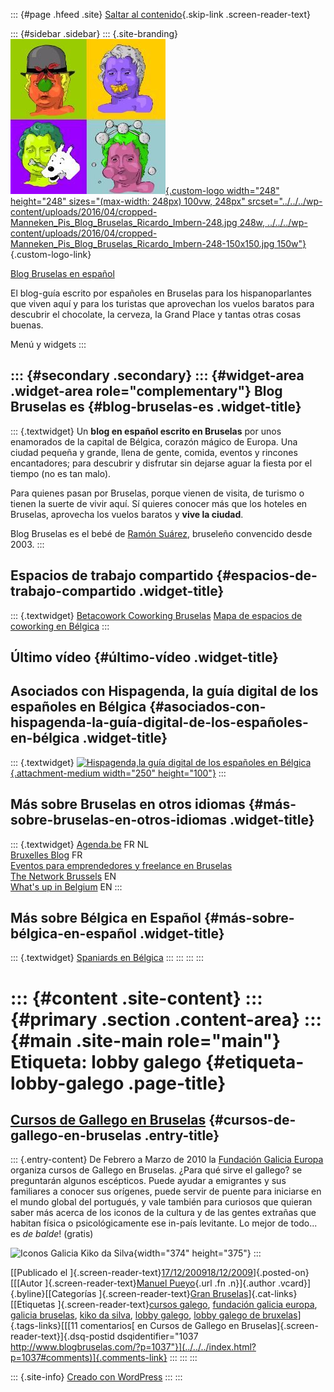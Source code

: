 ::: {#page .hfeed .site}
[Saltar al contenido](index.html#content){.skip-link
.screen-reader-text}

::: {#sidebar .sidebar}
::: {.site-branding}
[![](../../../wp-content/uploads/2016/04/cropped-Manneken_Pis_Blog_Bruselas_Ricardo_Imbern-248.jpg){.custom-logo
width="248" height="248" sizes="(max-width: 248px) 100vw, 248px"
srcset="../../../wp-content/uploads/2016/04/cropped-Manneken_Pis_Blog_Bruselas_Ricardo_Imbern-248.jpg 248w, ../../../wp-content/uploads/2016/04/cropped-Manneken_Pis_Blog_Bruselas_Ricardo_Imbern-248-150x150.jpg 150w"}](../../../index.html){.custom-logo-link}

[Blog Bruselas en español](../../../index.html)

El blog-guía escrito por españoles en Bruselas para los hispanoparlantes
que viven aquí y para los turistas que aprovechan los vuelos baratos
para descubrir el chocolate, la cerveza, la Grand Place y tantas otras
cosas buenas.

Menú y widgets
:::

::: {#secondary .secondary}
::: {#widget-area .widget-area role="complementary"}
Blog Bruselas es {#blog-bruselas-es .widget-title}
----------------

::: {.textwidget}
Un **blog en español escrito en Bruselas** por unos enamorados de la
capital de Bélgica, corazón mágico de Europa. Una ciudad pequeña y
grande, llena de gente, comida, eventos y rincones encantadores; para
descubrir y disfrutar sin dejarse aguar la fiesta por el tiempo (no es
tan malo).

Para quienes pasan por Bruselas, porque vienen de visita, de turismo o
tienen la suerte de vivir aquí. Sí quieres conocer más que los hoteles
en Bruselas, aprovecha los vuelos baratos y **vive la ciudad**.

Blog Bruselas es el bebé de [Ramón Suárez](http://www.ramonsuarez.com),
bruseleño convencido desde 2003.
:::

Espacios de trabajo compartido {#espacios-de-trabajo-compartido .widget-title}
------------------------------

::: {.textwidget}
[Betacowork Coworking Bruselas](http://www.betacowork.com) [Mapa de
espacios de coworking en Bélgica](http://coworkingbelgium.com)
:::

Último vídeo {#último-vídeo .widget-title}
------------

Asociados con Hispagenda, la guía digital de los españoles en Bélgica {#asociados-con-hispagenda-la-guía-digital-de-los-españoles-en-bélgica .widget-title}
---------------------------------------------------------------------

::: {.textwidget}
[![Hispagenda,la guía digital de los españoles en
Bélgica](../../../wp-content/uploads/2010/04/Hispagenda-250px.gif "Hispagenda, la guía digital de los españoles en Bélgica"){.attachment-medium
width="250" height="100"}](http://www.hispagenda.com)
:::

Más sobre Bruselas en otros idiomas {#más-sobre-bruselas-en-otros-idiomas .widget-title}
-----------------------------------

::: {.textwidget}
[Agenda.be](http://www.agenda.be) FR NL\
[Bruxelles Blog](http://www.bxlblog.be/) FR\
[Eventos para emprendedores y freelance en
Bruselas](http://www.betacowork.com/events/)\
[The Network
Brussels](http://groups.yahoo.com/group/TheNetworkBrussels/) EN\
[What\'s up in Belgium](http://www.whatsupin.be/) EN
:::

Más sobre Bélgica en Español {#más-sobre-bélgica-en-español .widget-title}
----------------------------

::: {.textwidget}
[Spaniards en Bélgica](http://www.spaniards.es/paises/belgica)
:::
:::
:::
:::

::: {#content .site-content}
::: {#primary .section .content-area}
::: {#main .site-main role="main"}
Etiqueta: lobby galego {#etiqueta-lobby-galego .page-title}
======================

[Cursos de Gallego en Bruselas](../../../index.html?p=1037) {#cursos-de-gallego-en-bruselas .entry-title}
-----------------------------------------------------------

::: {.entry-content}
De Febrero a Marzo de 2010 la [Fundación Galicia
Europa](http://www.fundaciongaliciaeuropa.eu/tipo2_ver.asp?idSeccion=9&idTema=62&idNoticia=147)
organiza cursos de Gallego en Bruselas. ¿Para qué sirve el gallego? se
preguntarán algunos escépticos. Puede ayudar a emigrantes y sus
familiares a conocer sus orígenes, puede servir de puente para iniciarse
en el mundo global del portugués, y vale también para curiosos que
quieran saber más acerca de los iconos de la cultura y de las gentes
extrañas que habitan física o psicológicamente ese in-país levitante. Lo
mejor de todo... es *de balde*! (gratis)

![Iconos Galicia Kiko da
Silva](http://bifidaeviperina.files.wordpress.com/2009/07/icono-gz-kiko-da-silva-baja1.jpg){width="374"
height="375"}
:::

[[Publicado el
]{.screen-reader-text}[17/12/200918/12/2009](../../../index.html?p=1037)]{.posted-on}[[[Autor
]{.screen-reader-text}[Manuel
Pueyo](../../author/easysun/index.html){.url .fn .n}]{.author
.vcard}]{.byline}[[Categorías ]{.screen-reader-text}[Gran
Bruselas](../../category/gran-bruselas/index.html)]{.cat-links}[[Etiquetas
]{.screen-reader-text}[cursos galego](../cursos-galego/index.html),
[fundación galicia europa](../fundacion-galicia-europa/index.html),
[galicia bruselas](../galicia-bruselas/index.html), [kiko da
silva](../kiko-da-silva/index.html), [lobby galego](index.html), [lobby
galego de
bruxelas](../lobby-galego-de-bruxelas/index.html)]{.tags-links}[[[11
comentarios[ en Cursos de Gallego en
Bruselas]{.screen-reader-text}]{.dsq-postid
dsqidentifier="1037 http://www.blogbruselas.com/?p=1037"}](../../../index.html?p=1037#comments)]{.comments-link}
:::
:::
:::

::: {.site-info}
[Creado con WordPress](https://es.wordpress.org/)
:::
:::
